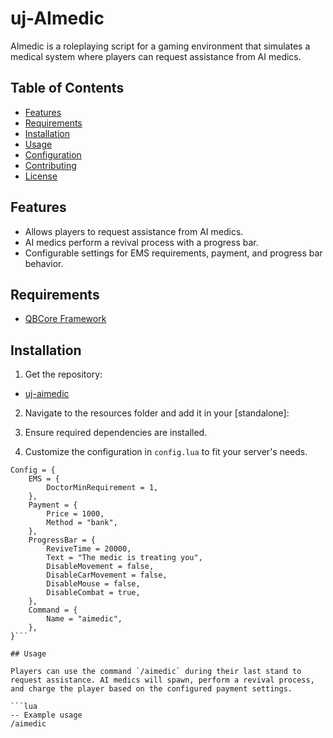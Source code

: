 # uj-AImedic

AImedic is a roleplaying script for a gaming environment that simulates a medical system where players can request assistance from AI medics.

## Table of Contents

- [Features](#features)
- [Requirements](#requirements)
- [Installation](#installation)
- [Usage](#usage)
- [Configuration](#configuration)
- [Contributing](#contributing)
- [License](#license)

## Features

- Allows players to request assistance from AI medics.
- AI medics perform a revival process with a progress bar.
- Configurable settings for EMS requirements, payment, and progress bar behavior.

## Requirements

- [QBCore Framework](https://github.com/qbcore-framework/qb-core)

## Installation

1. Get the repository:
- [uj-aimedic](https://github.com/unscalable/uj-aimedic)

2. Navigate to the resources folder and add it in your [standalone]:

3. Ensure required dependencies are installed.

4. Customize the configuration in `config.lua` to fit your server's needs.
```-- Example configuration
Config = {
    EMS = {
        DoctorMinRequirement = 1,
    },
    Payment = {
        Price = 1000,
        Method = "bank",
    },
    ProgressBar = {
        ReviveTime = 20000,
        Text = "The medic is treating you",
        DisableMovement = false,
        DisableCarMovement = false,
        DisableMouse = false,
        DisableCombat = true,
    },
    Command = {
        Name = "aimedic",
    },
}```

## Usage

Players can use the command `/aimedic` during their last stand to request assistance. AI medics will spawn, perform a revival process, and charge the player based on the configured payment settings.

```lua
-- Example usage
/aimedic
